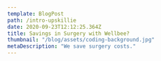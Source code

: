 ```yaml
---
template: BlogPost
path: /intro-upskillie
date: 2020-09-23T12:12:25.364Z
title: Savings in Surgery with Wellbee?
thumbnail: "/blog/assets/coding-background.jpg"
metaDescription: "We save surgery costs."
---
```

